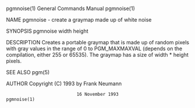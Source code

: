 pgmnoise(1)                General Commands Manual                pgmnoise(1)

NAME
       pgmnoise - create a graymap made up of white noise

SYNOPSIS
       pgmnoise width height

DESCRIPTION
       Creates  a portable graymap that is made up of random pixels with gray
       values in the range of 0 to PGM_MAXMAXVAL (depends on the compilation,
       either 255 or 65535). The graymap has a size of width * height pixels.

SEE ALSO
       pgm(5)

AUTHOR
       Copyright (C) 1993 by Frank Neumann

                               16 November 1993                   pgmnoise(1)
